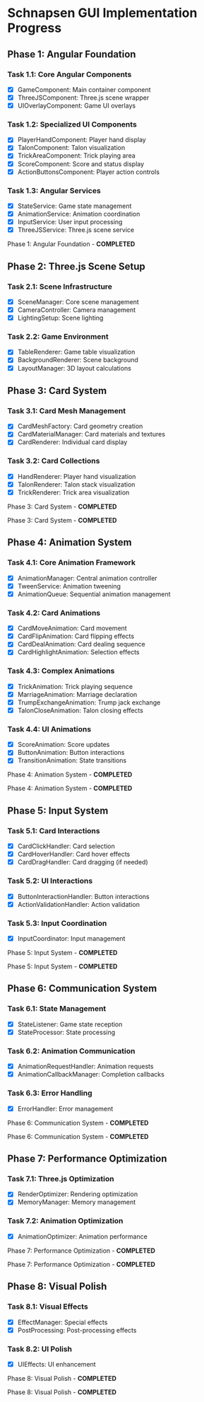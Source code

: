 # Schnapsen GUI Implementation Progress

## Phase 1: Angular Foundation

### Task 1.1: Core Angular Components
- [x] GameComponent: Main container component
- [x] ThreeJSComponent: Three.js scene wrapper
- [x] UIOverlayComponent: Game UI overlays

### Task 1.2: Specialized UI Components
- [x] PlayerHandComponent: Player hand display
- [x] TalonComponent: Talon visualization
- [x] TrickAreaComponent: Trick playing area
- [x] ScoreComponent: Score and status display
- [x] ActionButtonsComponent: Player action controls

### Task 1.3: Angular Services
- [x] StateService: Game state management
- [x] AnimationService: Animation coordination
- [x] InputService: User input processing
- [x] ThreeJSService: Three.js scene service

Phase 1: Angular Foundation - **COMPLETED**

## Phase 2: Three.js Scene Setup
### Task 2.1: Scene Infrastructure
- [x] SceneManager: Core scene management
- [x] CameraController: Camera management
- [x] LightingSetup: Scene lighting

### Task 2.2: Game Environment
- [x] TableRenderer: Game table visualization
- [x] BackgroundRenderer: Scene background
- [x] LayoutManager: 3D layout calculations

## Phase 3: Card System
### Task 3.1: Card Mesh Management
- [x] CardMeshFactory: Card geometry creation
- [x] CardMaterialManager: Card materials and textures
- [x] CardRenderer: Individual card display

### Task 3.2: Card Collections
- [x] HandRenderer: Player hand visualization
- [x] TalonRenderer: Talon stack visualization
- [x] TrickRenderer: Trick area visualization

Phase 3: Card System - **COMPLETED**

Phase 3: Card System - **COMPLETED**

## Phase 4: Animation System
### Task 4.1: Core Animation Framework
- [x] AnimationManager: Central animation controller
- [x] TweenService: Animation tweening
- [x] AnimationQueue: Sequential animation management

### Task 4.2: Card Animations
- [x] CardMoveAnimation: Card movement
- [x] CardFlipAnimation: Card flipping effects
- [x] CardDealAnimation: Card dealing sequence
- [x] CardHighlightAnimation: Selection effects

### Task 4.3: Complex Animations
- [x] TrickAnimation: Trick playing sequence
- [x] MarriageAnimation: Marriage declaration
- [x] TrumpExchangeAnimation: Trump jack exchange
- [x] TalonCloseAnimation: Talon closing effects

### Task 4.4: UI Animations
- [x] ScoreAnimation: Score updates
- [x] ButtonAnimation: Button interactions
- [x] TransitionAnimation: State transitions

Phase 4: Animation System - **COMPLETED**

Phase 4: Animation System - **COMPLETED**

## Phase 5: Input System
### Task 5.1: Card Interactions
- [x] CardClickHandler: Card selection
- [x] CardHoverHandler: Card hover effects
- [x] CardDragHandler: Card dragging (if needed)

### Task 5.2: UI Interactions
- [x] ButtonInteractionHandler: Button interactions
- [x] ActionValidationHandler: Action validation

### Task 5.3: Input Coordination
- [x] InputCoordinator: Input management

Phase 5: Input System - **COMPLETED**

Phase 5: Input System - **COMPLETED**

## Phase 6: Communication System
### Task 6.1: State Management
- [x] StateListener: Game state reception
- [x] StateProcessor: State processing

### Task 6.2: Animation Communication
- [x] AnimationRequestHandler: Animation requests
- [x] AnimationCallbackManager: Completion callbacks

### Task 6.3: Error Handling
- [x] ErrorHandler: Error management

Phase 6: Communication System - **COMPLETED**

Phase 6: Communication System - **COMPLETED**

## Phase 7: Performance Optimization
### Task 7.1: Three.js Optimization
- [x] RenderOptimizer: Rendering optimization
- [x] MemoryManager: Memory management

### Task 7.2: Animation Optimization
- [x] AnimationOptimizer: Animation performance

Phase 7: Performance Optimization - **COMPLETED**

Phase 7: Performance Optimization - **COMPLETED**

## Phase 8: Visual Polish
### Task 8.1: Visual Effects
- [x] EffectManager: Special effects
- [x] PostProcessing: Post-processing effects

### Task 8.2: UI Polish
- [x] UIEffects: UI enhancement

Phase 8: Visual Polish - **COMPLETED**

Phase 8: Visual Polish - **COMPLETED**
